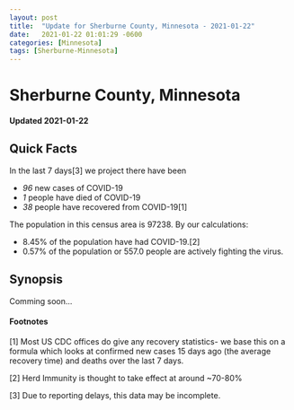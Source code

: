 ```yaml
---
layout: post
title:  "Update for Sherburne County, Minnesota - 2021-01-22"
date:   2021-01-22 01:01:29 -0600
categories: [Minnesota]
tags: [Sherburne-Minnesota]
---
```


# Sherburne County, Minnesota
#### Updated 2021-01-22

## Quick Facts

In the last 7 days[3] we project there have been
- *96* new cases of COVID-19
- *1* people have died of COVID-19
- *38* people have recovered from COVID-19[1]

The population in this census area is 97238. By our calculations:
- 8.45% of the population have had COVID-19.[2]
- 0.57% of the population or 557.0 people are actively fighting the virus.

## Synopsis

Comming soon...


#### Footnotes

[1] Most US CDC offices do give any recovery statistics- we base this on a formula which looks at confirmed new cases
15 days ago (the average recovery time) and deaths over the last 7 days.

[2] Herd Immunity is thought to take effect at around ~70-80%

[3] Due to reporting delays, this data may be incomplete.
 
    